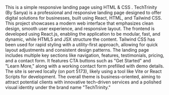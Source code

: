 This is a simple responsive landing page using HTML & CSS .
TechTrinity (By Sanya) is a professional and responsive landing page designed to offer digital solutions for businesses, built using React, HTML, and Tailwind CSS. This project showcases a modern web interface that emphasizes clean design, smooth user experience, and responsive layout. The frontend is developed using React.js, enabling the application to be modular, fast, and dynamic, while HTML5 and JSX structure the content. Tailwind CSS has been used for rapid styling with a utility-first approach, allowing for quick layout adjustments and consistent design patterns. The landing page includes multiple key sections like navigation, features, testimonials, pricing, and a contact form. It features CTA buttons such as "Get Started" and "Learn More," along with a working contact form prefilled with demo details. The site is served locally (on port 5173), likely using a tool like Vite or React Scripts for development. The overall theme is business-oriented, aiming to attract potential clients with innovative tech-driven services and a polished visual identity under the brand name "TechTrinity."







